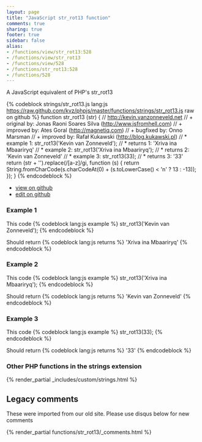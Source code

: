 ```yaml
---
layout: page
title: "JavaScript str_rot13 function"
comments: true
sharing: true
footer: true
sidebar: false
alias:
- /functions/view/str_rot13:528
- /functions/view/str_rot13
- /functions/view/528
- /functions/str_rot13:528
- /functions/528
---
```

<!-- Generated by Rakefile:build -->
A JavaScript equivalent of PHP's str_rot13

{% codeblock strings/str_rot13.js lang:js https://raw.github.com/kvz/phpjs/master/functions/strings/str_rot13.js raw on github %}
function str_rot13 (str) {
  // http://kevin.vanzonneveld.net
  // +   original by: Jonas Raoni Soares Silva (http://www.jsfromhell.com)
  // +   improved by: Ates Goral (http://magnetiq.com)
  // +   bugfixed by: Onno Marsman
  // +   improved by: Rafał Kukawski (http://blog.kukawski.pl)
  // *     example 1: str_rot13('Kevin van Zonneveld');
  // *     returns 1: 'Xriva ina Mbaariryq'
  // *     example 2: str_rot13('Xriva ina Mbaariryq');
  // *     returns 2: 'Kevin van Zonneveld'
  // *     example 3: str_rot13(33);
  // *     returns 3: '33'
  return (str + '').replace(/[a-z]/gi, function (s) {
    return String.fromCharCode(s.charCodeAt(0) + (s.toLowerCase() < 'n' ? 13 : -13));
  });
}
{% endcodeblock %}

 - [view on github](https://github.com/kvz/phpjs/blob/master/functions/strings/str_rot13.js)
 - [edit on github](https://github.com/kvz/phpjs/edit/master/functions/strings/str_rot13.js)

### Example 1
This code
{% codeblock lang:js example %}
str_rot13('Kevin van Zonneveld');
{% endcodeblock %}

Should return
{% codeblock lang:js returns %}
'Xriva ina Mbaariryq'
{% endcodeblock %}

### Example 2
This code
{% codeblock lang:js example %}
str_rot13('Xriva ina Mbaariryq');
{% endcodeblock %}

Should return
{% codeblock lang:js returns %}
'Kevin van Zonneveld'
{% endcodeblock %}

### Example 3
This code
{% codeblock lang:js example %}
str_rot13(33);
{% endcodeblock %}

Should return
{% codeblock lang:js returns %}
'33'
{% endcodeblock %}


### Other PHP functions in the strings extension
{% render_partial _includes/custom/strings.html %}
## Legacy comments
These were imported from our old site. Please use disqus below for new comments
<div style="overflow-y: scroll; max-height: 500px;">
{% render_partial functions/str_rot13/_comments.html %}
</div>

